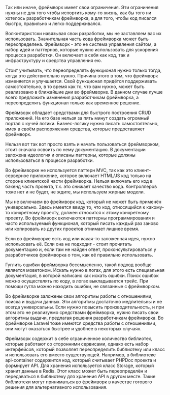 Так или иначе, фреймворк имеет свои ограничения. Эти ограничения нужны не для того чтобы испортить кому-то жизнь, как бы того ни хотелось разработчикам фреймворка, а для того, чтобы код писался быстро, правильно и легко поддерживался.

Волюнтаристски навязывая свои разработки, мы не заставляем вас их использовать. Значительная часть кода фреймворка может быть переопределена. Фреймворк - это не система управления сайтом, а набор идей и паттернов, которые нужно использовать для ускорения процесса разработки. Он включает в себя как код, так и инфраструктуру и средства управления ею.

Стоит учитывать, что переопределять функционал нужно только тогда, когда это действительно нужно. Причина этого в том, что фреймворк изменяется и улучшается. Свой функционал придётся поддерживать самостоятельно, в то время как то, что вам нужно, может быть реализовано в ближайшие дни во фреймворке. В данном случае лучше всего предложить изменения разработчикам фреймворка, а переопределять функционал только как временное решение.

Фреймворк обладает средствами для быстрого построения CRUD приложений. На его базе нельзя за пять минут создать огромный портал с кучей логики. Бизнес-логику нужно писать самостоятельно, имея в своём распоряжении средства, которые предоставляет фреймворк.

Нельзя вот так вот просто взять и начать пользоваться фреймворком, стоит сначала освоить по нему документацию. В документации заложена идеология и описаны паттерны, которые должны использоваться в процессе разработки.

Во фреймворке не используется паттерн MVC, так как это клиент-серверное приложение, которое включает HTML/JS код только на стороне клиентской части фреймворка. Нельзя включать его код в бэкенд часть проекта, т.к. это снижает качество кода. Контроллеров тоже нет и не будет, не ждите, мы используем жирные модели.

Мы не включаем во фреймворк код, который не может быть применён универсально. Здесь имеется ввиду то, что код, относящийся к какому-то конкретному проекту, должен относится к этому конкретному проекту. Во фреймворк включаются паттерны программирования и часто используемый функционал, который писать каждый раз заново или копировать из других проектов отнимает лишнее время.

Если во фреймворке есть код или какая-то заложенная идея, нужно использовать её. Если она не подходит - стоит прочитать документацию и, если там не найден ответ, проконсультироваться у разработчиков фреймворка о том, как её правильно использовать.

Гуглить ошибки фреймворка бессмысленно, такой подход вообще является моветоном. Искать нужно в логах, для этого есть специальная документация, в которой написано как искать ошибки. Поиск ошибок можно осуществлять по коду, в логах выкладывается трейс. При помощи гугла можно находить ошибки, не связанные с фреймворком.

Во фреймворке заложены свои алгоритмы работы с отношениями, поиска и выдачи данных. Эти алгоритмы достаточно медлительны и не всегда универсальны. Если нужно повысить производительность, и при этом это не реализуемо средствами фреймворка, нужно писать свои алгоритмы выдачи, предлагая решения разработчикам фреймворка. Во фреймворке Laravel тоже имеются средства работы с отношениями, они могут оказаться быстрее и удобнее в некоторых случаях.

Фреймворк содержит в себе ограниченное количество библиотек, которые работают со сторонними сервисами, однако есть набор интерфейсов, который позволяет переопределить библиотеку или класс и использовать его вместо существующей. Например, в библиотеке api-container содержится код, который считывает PHPDoc проекта и формирует API. Для хранения используется класс Storage, который хранит данные в Redis. Этот класс может быть переопределён и передаваться в библиотеку для хранения API в другом месте. Такие библиотеки могут приниматься во фреймворк в качестве готового решения для альтернативного использования.